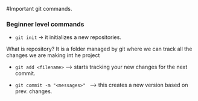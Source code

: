 #Important git commands.

### Beginner level commands

- `git init` -> it initializes a new repositories.

What is repository?
It is a folder managed by git where we can track all the changes we are making int he project

- `git add <filename>` --> starts tracking your new changes for the next commit.

- `git commit -m "<messages>" ` --> this creates a new version based on prev. changes.

